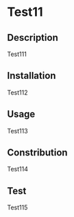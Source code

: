 # Test11

## Description

Test111

## Installation

Test112

## Usage

Test113

## Constribution

Test114

## Test

Test115
